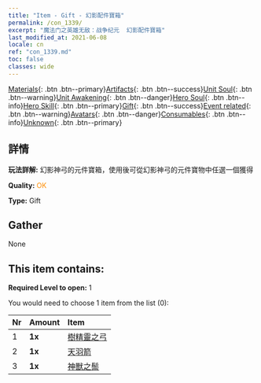 ```yaml
---
title: "Item - Gift - 幻影配件寶箱"
permalink: /con_1339/
excerpt: "魔法门之英雄无敌：战争纪元  幻影配件寶箱"
last_modified_at: 2021-06-08
locale: cn
ref: "con_1339.md"
toc: false
classes: wide
---
```

 [Materials](/ItemsCN/){: .btn .btn--primary}[Artifacts](/ItemsCN/Artifacts/){: .btn .btn--success}[Unit Soul](/ItemsCN/UnitSoul/){: .btn .btn--warning}[Unit Awakening](/ItemsCN/UnitAwakening/){: .btn .btn--danger}[Hero Soul](/ItemsCN/HeroSoul/){: .btn .btn--info}[Hero Skill](/ItemsCN/HeroSkill/){: .btn .btn--primary}[Gift](/ItemsCN/Gift/){: .btn .btn--success}[Event related](/ItemsCN/Events/){: .btn .btn--warning}[Avatars](/ItemsCN/Avatars/){: .btn .btn--danger}[Consumables](/ItemsCN/Consumables/){: .btn .btn--info}[Unknown](/ItemsCN/Unknown/){: .btn .btn--primary}

## 詳情
 **玩法詳解:** 幻影神弓的元件寶箱，使用後可從幻影神弓的元件寶物中任選一個獲得

 **Quality:** <span style="color: #FF8C00">OK</span>

 **Type:** Gift

## Gather

  None

## This item contains:

 **Required Level to open:** 1

 You would need to choose 1 item from the list (0):

  | Nr | Amount |     Item    |
  |:---|:-------|:------------|
  | 1 |  **1x** | [樹精靈之弓](/cn/Items/art_103/) |  | 
  | 2 |  **1x** | [天羽箭](/cn/Items/art_104/) |  | 
  | 3 |  **1x** | [神獸之鬃](/cn/Items/art_105/) |  | 

